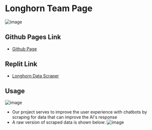 # Longhorn Team Page

![image](https://trymondo.com/wp-content/uploads/2020/11/Chatbot.gif)
## Github Pages Link

- [Github Page](https://1855387.github.io/Longhorn/Repl)

## Replit Link

- [Longhorn Data Scraper](https://replit.com/@letyang23/AIChatBot#main.py)

## Usage
![image](https://encrypted-tbn0.gstatic.com/images?q=tbn:ANd9GcRD035O58YLyC8Fl_ew4ys7kKLjuUYyh3HUvA&usqp=CAU)
- Our project serves to improve the user experience with chatbots by scraping for data that can improve the AI's response
- A raw version of scraped data is shown below:
  ![image](https://i.imgur.com/EnKg9WH.png)

